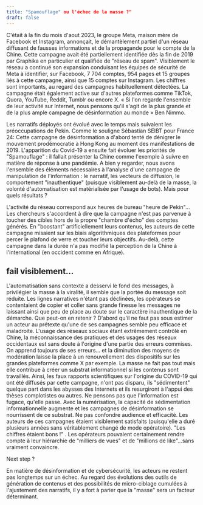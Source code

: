 ```yaml
---
title: "Spamouflage" ou l'échec de la masse ?"
draft: false
---
```


C'était à la fin du mois d'aout 2023, le groupe Meta, maison mère de Facebook et Instagram, annonçait, le démantèlement partiel d'un réseau diffusant de fausses informations et de la propagande pour le compte de la Chine. Cette campagne avait été partiellement identifiée dès la fin de 2019 par Graphika en particulier et qualifiée de "réseau de spam". Visiblement le réseau a continué son expansion conduisant les équipes de sécurité de Meta à identifier, sur Facebook, 7 704 comptes, 954 pages et 15 groupes liés à cette campagne, ainsi que 15 comptes sur Instagram. Les chiffres sont importants, au regard des campagnes habituellement détectées. La campagne était également active sur d'autres plateformes comme TikTok, Quora, YouTube, Reddit, Tumblr ou encore X.
« Si l'on regarde l'ensemble de leur activité sur Internet, nous pensons qu'il s'agit de la plus grande et de la plus ample campagne de désinformation au monde » Ben Nimmo.

Les narratifs déployés ont évolué avec le temps mais suivaient les préoccupations de Pekin. Comme le souligne Sébastian SEIBT pour France 24:
Cette campagne de désinformation a d'abord tenté de dénigrer le mouvement prodémocratie à Hong Kong au moment des manifestations de 2019. L'apparition du Covid-19 a ensuite fait évoluer les priorités de "Spamouflage" : il fallait présenter la Chine comme l'exemple à suivre en matière de réponse à une pandémie.
A bien y regarder, nous avons l'ensemble des éléments nécessaires à l'analyse d'une campagne de manipulation de l'information : le narratif, les vecteurs de diffusion, le comportement "inauthentique" (puisque visiblement au-delà de la masse, la volonté d'automatisation est matérialisée par l'usage de bots).
Mais pour quels résultats ?

L'activité du réseau correspond aux heures de bureau "heure de Pekin"…Les chercheurs s'accordent à dire que la campagne n'est pas parvenue à toucher des cibles hors de la propre "chambre d'écho" des comptes générés. En "boostant" artificiellement leurs contenus, les auteurs de cette campagne misaient sur les biais algorithmiques des plateformes pour percer le plafond de verre et toucher leurs objectifs. Au-delà, cette campagne dans la durée n'a pas modifié la perception de la Chine à l'international (en occident comme en Afrique).

## fail visiblement…

L'automatisation sans contexte a desservi le fond des messages, à privilégier la masse à la viralité, il semble que la portée du message soit réduite. Les lignes narratives n'étant pas déclinées, les opérateurs se contentaient de copier et coller sans grande finesse les messages ne laissant ainsi que peu de place au doute sur le caractère inauthentique de la démarche.
Que peut-on en retenir ?
D'abord qu'il ne faut pas sous estimer un acteur au prétexte qu'une de ses campagnes semble peu efficace et maladroite. L'usage des réseaux sociaux étant extrêmement contrôlé en Chine, la méconnaissance des pratiques et des usages des réseaux occidentaux est sans doute à l'origine d'une partie des erreurs commises. On apprend toujours de ses erreurs… et la diminution des moyens de modération laisse la place à un renouvellement des dispositifs sur les grandes plateformes comme X par exemple.
La masse ne fait pas tout mais elle contribue à créer un substrat informationnel si les contenus sont travaillés. Ainsi, les faux rapports scientifiques sur l'origine du COVID-19 qui ont été diffusés par cette campagne, n'ont pas disparu, ils "sédimentent" quelque part dans les abysses des Internets et ils resurgiront à l'appui des thèses complotistes ou autres. Ne pensons pas que l'information est fugace, qu'elle passe. Avec la numérisation, la capacité de sédimentation informationnelle augmente et les campagnes de désinformation se nourrissent de ce substrat.
Ne pas confondre audience et efficacité. Les auteurs de ces campagnes étaient visiblement satisfaits (puisqu'elle a duré plusieurs années sans véritablement changé de mode opératoire). "Les chiffres étaient bons !" . Les opérateurs pouvaient certainement rendre compte à leur hiérarchie de "milliers de vues" et de "millions de like"…sans vraiment convaincre.

Next step ?

En matière de désinformation et de cybersécurité, les acteurs ne restent pas longtemps sur un échec. Au regard des évolutions des outils de génération de contenus et des possibilités de micro-ciblage cumulées à l'ajustement des narratifs, il y a fort à parier que la "masse" sera un facteur déterminant.
